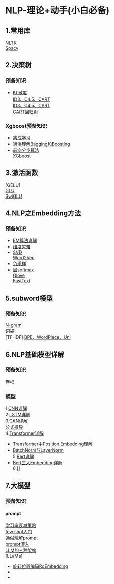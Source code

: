 # NLP-理论+动手(小白必备)
## 1.常用库
[NLTK](https://www.nltk.org/)<br>
[Spacy]()<br>
## 2.决策树
### 预备知识
* [KL散度](https://zhuanlan.zhihu.com/p/100676922)<br>
[ID3、C4.5、CART](https://zhuanlan.zhihu.com/p/85731206)<br>
[ID3、C4.5、CART](https://zhuanlan.zhihu.com/p/139523931)<br>
[CART回归树](https://zhuanlan.zhihu.com/p/139519852)<br>
### Xgboost预备知识
* [集成学习](https://zhuanlan.zhihu.com/p/39920405)<br>
* [通俗理解Bagging和Boosting](https://zhuanlan.zhihu.com/p/37730184)<br>
* [前向分步算法](https://blog.csdn.net/kateswall/article/details/70765767)<br>
[XGboost](https://zhuanlan.zhihu.com/p/162001079)<br>
## 3.激活函数
[GELU]<br>
[GLU]()<br>
[SwiGLU](https://zhuanlan.zhihu.com/p/650237644)
## 4.NLP之Embedding方法
### 预备知识
* [EM算法详解](https://zhuanlan.zhihu.com/p/40991784)<br>
* [维度灾难](https://www.zhihu.com/question/27836140)<br>
* [SVD](https://zhuanlan.zhihu.com/p/29846048)<br>
[Word2Vec]()<br>
* [负采样](https://zhuanlan.zhihu.com/p/39684349#:~:text=%E8%B4%9F%E9%87%87%E6%A0%B7%EF%BC%88negative%20sampling%EF%BC%89%20%E8%A7%A3%E5%86%B3%E4%BA%86%E8%BF%99%E4%B8%AA%E9%97%AE%E9%A2%98%EF%BC%8C%E5%AE%83%E6%98%AF%E7%94%A8%E6%9D%A5%E6%8F%90%E9%AB%98%E8%AE%AD%E7%BB%83%E9%80%9F%E5%BA%A6%E5%B9%B6%E4%B8%94%E6%94%B9%E5%96%84%E6%89%80%E5%BE%97%E5%88%B0%E8%AF%8D%E5%90%91%E9%87%8F%E7%9A%84%E8%B4%A8%E9%87%8F%E7%9A%84%E4%B8%80%E7%A7%8D%E6%96%B9%E6%B3%95%E3%80%82,%E4%B8%8D%E5%90%8C%E4%BA%8E%E5%8E%9F%E6%9C%AC%E6%AF%8F%E4%B8%AA%E8%AE%AD%E7%BB%83%E6%A0%B7%E6%9C%AC%E6%9B%B4%E6%96%B0%E6%89%80%E6%9C%89%E7%9A%84%E6%9D%83%E9%87%8D%EF%BC%8C%20%E8%B4%9F%E9%87%87%E6%A0%B7%E6%AF%8F%E6%AC%A1%E8%AE%A9%E4%B8%80%E4%B8%AA%E8%AE%AD%E7%BB%83%E6%A0%B7%E6%9C%AC%E4%BB%85%E4%BB%85%E6%9B%B4%E6%96%B0%E4%B8%80%E5%B0%8F%E9%83%A8%E5%88%86%E7%9A%84%E6%9D%83%E9%87%8D%20%EF%BC%8C%E8%BF%99%E6%A0%B7%E5%B0%B1%E4%BC%9A%E9%99%8D%E4%BD%8E%E6%A2%AF%E5%BA%A6%E4%B8%8B%E9%99%8D%E8%BF%87%E7%A8%8B%E4%B8%AD%E7%9A%84%E8%AE%A1%E7%AE%97%E9%87%8F%E3%80%82)<br>
* [层softmax](https://zhuanlan.zhihu.com/p/612506559)<br>
[Glove]()<br>
[FastText]()<br>
## 5.subword模型
### 预备知识
[N-gram](https://zhuanlan.zhihu.com/p/32829048)<br>
[词袋]()<br>
[TF-IDF]
[BPE、WordPiece、Uni]()<br>
## 6.NLP基础模型详解
### 预备知识
[卷积](https://blog.csdn.net/weixin_44826203/article/details/126505670)<br>
### 模型
1.[CNN详解](https://zhuanlan.zhihu.com/p/115740415)<br>
2.[LSTM详解]()<br>
3.[GAN详解](https://zhuanlan.zhihu.com/p/28853704)<br>
  [公式推导](https://zhuanlan.zhihu.com/p/78777020)<br>
4.[Transformer详解](https://zhuanlan.zhihu.com/p/338817680)<br>
* [Transformer中Position Embedding理解](https://www.zhihu.com/question/347678607)<br>
* [BatchNorm与LayerNorm](https://zhuanlan.zhihu.com/p/74516930)<br>
5.[Bert详解](https://zhuanlan.zhihu.com/p/98855346)<br>
* [Bert三大Embedding详解](https://blog.csdn.net/weixin_48185819/article/details/122042452)<br>
6.[]
## 7.大模型
### 预备知识
#### prompt
[学习率衰减策略](https://zhuanlan.zhihu.com/p/93624972)<br>
[few shot入门](https://zhuanlan.zhihu.com/p/156830039)<br>
[通俗理解prompt](https://zhuanlan.zhihu.com/p/621522709)<br>
[prompt深入](https://zhuanlan.zhihu.com/p/399295895)<br>
[LLM的三种架构](https://zhuanlan.zhihu.com/p/642923989)<br>
[LLaMa]
* [旋转位置编码RoEmbedding](https://zhuanlan.zhihu.com/p/642884818)<br>
* []()<br>
* []()<br>




